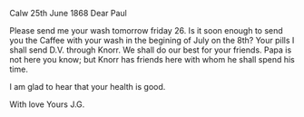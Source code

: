  Calw 25th June 1868
Dear Paul

Please send me your wash tomorrow friday 26. Is it soon enough to send you the Caffee with your wash in the begining of July on the 8th? Your pills I shall send D.V. through Knorr. We shall do our best for your friends. Papa is not here you know; but Knorr has friends here with whom he shall spend his time.

I am glad to hear that your health is good.

 With love
 Yours J.G.
